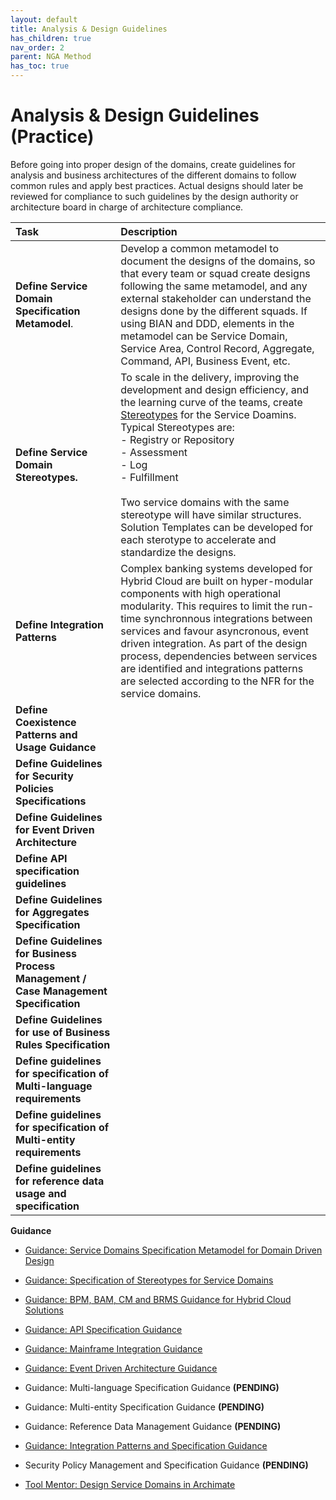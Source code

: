 ```yaml
---
layout: default
title: Analysis & Design Guidelines
has_children: true
nav_order: 2
parent: NGA Method
has_toc: true
---
```


# Analysis & Design Guidelines (Practice)


Before going into proper design of the domains, create guidelines for analysis and business architectures of the different domains to follow common rules and apply best practices. Actual designs should later be reviewed for compliance to such guidelines by the design authority or architecture board in charge of architecture compliance. 


| Task | Description |
|:--------------|:-------------------|
| **Define Service Domain Specification Metamodel**. | Develop a common metamodel to document the designs of the domains, so that every team or squad create designs following the same metamodel, and any external stakeholder can understand the designs done by the different squads. If using BIAN and DDD, elements in the metamodel can be Service Domain, Service Area, Control Record, Aggregate, Command, API, Business Event, etc. |
| **Define Service Domain Stereotypes.** | To scale in the delivery, improving the development and design efficiency, and the learning curve of the teams, create [Stereotypes](../guidance/service_domain_stereotypes.md) for the Service Doamins. Typical Stereotypes are: <br /> - Registry or Repository <br /> - Assessment <br /> - Log <br /> - Fulfillment <br /> <br /> Two service domains with the same stereotype will have similar structures. Solution Templates can be developed for each sterotype to accelerate and standardize the designs.|
| **Define Integration Patterns** | Complex banking systems developed for Hybrid Cloud are built on hyper-modular components with high operational modularity. This requires to limit the run-time synchronnous integrations between services and favour asyncronous, event driven integration. As part of the design process, dependencies between services are identified and integrations patterns are selected according to the NFR for the service domains.|
| **Define Coexistence Patterns and Usage Guidance** | | 
| **Define Guidelines for Security Policies Specifications** |  | 
| **Define Guidelines for Event Driven Architecture** |  | 
| **Define API specification guidelines** |  | 
| **Define Guidelines for Aggregates Specification** |  |
| **Define Guidelines for Business Process Management / Case Management Specification** |  |
| **Define Guidelines for use of Business Rules Specification** |  |
| **Define guidelines for specification of Multi-language requirements** |  |
| **Define guidelines for specification of Multi-entity requirements** |  | 
| **Define guidelines for reference data usage and specification** <br /> | | 

**Guidance**

* [Guidance: Service Domains Specification Metamodel for Domain Driven Design](../guidance/model_metamodel.md)
* [Guidance: Specification of Stereotypes for Service Domains](../guidance/service_domain_stereotypes.md)
* [Guidance: BPM, BAM, CM and BRMS Guidance for Hybrid Cloud Solutions](assets/documents/bpm_guidance.doc)
* [Guidance: API Specification Guidance](assets/documents/api_guidance.doc)
* [Guidance: Mainframe Integration Guidance](assets/documents/mainframe_integration_guidance.doc)
* [Guidance: Event Driven Architecture Guidance](assets/documents/event_driven_architecture_guidance.doc)
* Guidance: Multi-language Specification Guidance **(PENDING)**
* Guidance: Multi-entity Specification Guidance **(PENDING)**
* Guidance: Reference Data Management Guidance **(PENDING)**
* [Guidance: Integration Patterns and Specification Guidance](guidance/integration_patterns.md)

* Security Policy Management and Specification Guidance **(PENDING)**
* [Tool Mentor: Design Service Domains in Archimate](assets/documents/domain_models_specification_with_archimate_tool_guidance.docx)

